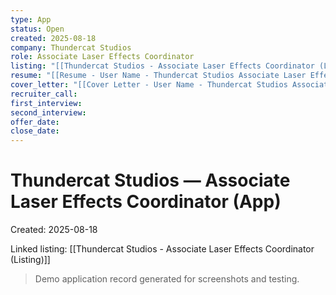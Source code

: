 ```yaml
---
type: App
status: Open
created: 2025-08-18
company: Thundercat Studios
role: Associate Laser Effects Coordinator
listing: "[[Thundercat Studios - Associate Laser Effects Coordinator (Listing)]]"
resume: "[[Resume - User Name - Thundercat Studios Associate Laser Effects Coordinator.pdf]]"
cover_letter: "[[Cover Letter - User Name - Thundercat Studios Associate Laser Effects Coordinator.pdf]]"
recruiter_call:
first_interview:
second_interview:
offer_date:
close_date:
---
```

# Thundercat Studios — Associate Laser Effects Coordinator (App)

Created: 2025-08-18

Linked listing: [[Thundercat Studios - Associate Laser Effects Coordinator (Listing)]]

> Demo application record generated for screenshots and testing.
